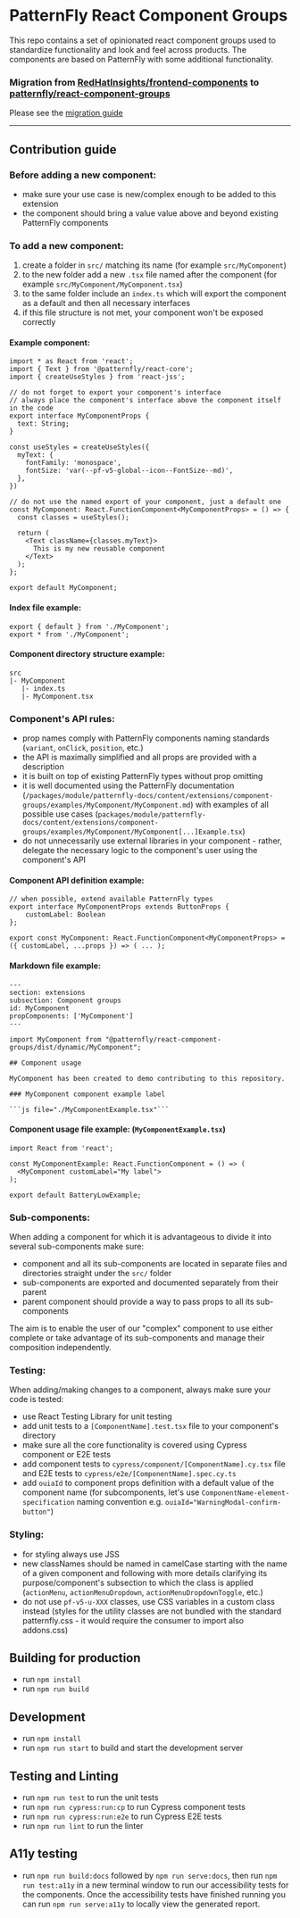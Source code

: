 # PatternFly React Component Groups

This repo contains a set of opinionated react component groups used to standardize functionality and look and feel across products. The components are based on PatternFly with some additional functionality. 

### Migration from [RedHatInsights/frontend-components](https://github.com/RedHatInsights/frontend-components) to [patternfly/react-component-groups](https://github.com/patternfly/react-component-groups)
Please see the [migration guide](./migration.md)

---
## Contribution guide

### Before adding a new component:
- make sure your use case is new/complex enough to be added to this extension
- the component should bring a value value above and beyond existing PatternFly components

### To add a new component:
1. create a folder in `src/` matching its name (for example `src/MyComponent`)
2. to the new folder add a new `.tsx` file named after the component (for example `src/MyComponent/MyComponent.tsx`)
3. to the same folder include an `index.ts` which will export the component as a default and then all necessary interfaces
4. if this file structure is not met, your component won't be exposed correctly

#### Example component:
```
import * as React from 'react';
import { Text } from '@patternfly/react-core';
import { createUseStyles } from 'react-jss';

// do not forget to export your component's interface
// always place the component's interface above the component itself in the code
export interface MyComponentProps {
  text: String;
}

const useStyles = createUseStyles({
  myText: {
    fontFamily: 'monospace',
    fontSize: 'var(--pf-v5-global--icon--FontSize--md)',
  },
})

// do not use the named export of your component, just a default one
const MyComponent: React.FunctionComponent<MyComponentProps> = () => {
  const classes = useStyles();

  return (
    <Text className={classes.myText}>
      This is my new reusable component
    </Text>
  );
};

export default MyComponent;
``` 

#### Index file example:
```
export { default } from './MyComponent';
export * from './MyComponent';
``` 

#### Component directory structure example:
```
src
|- MyComponent
   |- index.ts
   |- MyComponent.tsx
``` 

### Component's API rules:
- prop names comply with PatternFly components naming standards (`variant`, `onClick`, `position`, etc.)
- the API is maximally simplified and all props are provided with a description
- it is built on top of existing PatternFly types without prop omitting
- it is well documented using the PatternFly documentation (`/packages/module/patternfly-docs/content/extensions/component-groups/examples/MyComponent/MyComponent.md`) with examples of all possible use cases (`packages/module/patternfly-docs/content/extensions/component-groups/examples/MyComponent/MyComponent[...]Example.tsx`)
- do not unnecessarily use external libraries in your component - rather, delegate the necessary logic to the component's user using the component's API

#### Component API definition example:
```
// when possible, extend available PatternFly types
export interface MyComponentProps extends ButtonProps {
    customLabel: Boolean
};

export const MyComponent: React.FunctionComponent<MyComponentProps> = ({ customLabel, ...props }) => ( ... );
```


#### Markdown file example:
```
---
section: extensions
subsection: Component groups
id: MyComponent
propComponents: ['MyComponent']
---

import MyComponent from "@patternfly/react-component-groups/dist/dynamic/MyComponent";

## Component usage

MyComponent has been created to demo contributing to this repository.

### MyComponent component example label

```js file="./MyComponentExample.tsx"```

```

#### Component usage file example: (`MyComponentExample.tsx`)
```
import React from 'react';

const MyComponentExample: React.FunctionComponent = () => (
  <MyComponent customLabel="My label">
);

export default BatteryLowExample;
```

### Sub-components:
When adding a component for which it is advantageous to divide it into several sub-components make sure: 
- component and all its sub-components are located in separate files and directories straight under the `src/` folder
- sub-components are exported and documented separately from their parent
- parent component should provide a way to pass props to all its sub-components

The aim is to enable the user of our "complex" component to use either complete or take advantage of its sub-components and manage their composition independently.

### Testing:
When adding/making changes to a component, always make sure your code is tested:
- use React Testing Library for unit testing 
- add unit tests to a `[ComponentName].test.tsx` file to your component's directory
- make sure all the core functionality is covered using Cypress component or E2E tests
- add component tests to `cypress/component/[ComponentName].cy.tsx` file and E2E tests to `cypress/e2e/[ComponentName].spec.cy.ts`
- add `ouiaId` to component props definition with a default value of the component name (for subcomponents, let's use `ComponentName-element-specification` naming convention e.g. `ouiaId="WarningModal-confirm-button"`)

### Styling:
- for styling always use JSS
- new classNames should be named in camelCase starting with the name of a given component and following with more details clarifying its purpose/component's subsection to which the class is applied (`actionMenu`, `actionMenuDropdown`, `actionMenuDropdownToggle`, etc.)
- do not use `pf-v5-u-XXX` classes, use CSS variables in a custom class instead (styles for the utility classes are not bundled with the standard patternfly.css - it would require the consumer to import also addons.css)

## Building for production

- run `npm install`
- run `npm run build`

## Development
- run `npm install`
- run `npm run start` to build and start the development server

## Testing and Linting
- run `npm run test` to run the unit tests
- run `npm run cypress:run:cp` to run Cypress component tests
- run `npm run cypress:run:e2e` to run Cypress E2E tests
- run `npm run lint` to run the linter

## A11y testing

- run `npm run build:docs` followed by `npm run serve:docs`, then run `npm run test:a11y` in a new terminal window to run our accessibility tests for the components. Once the accessibility tests have finished running you can run `npm run serve:a11y` to locally view the generated report.
